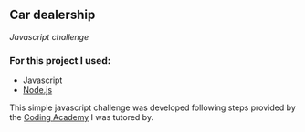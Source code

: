 Car dealership
---

_Javascript challenge_
<h3>For this project I used:</h3>  

- Javascript
- [Node.js](https://nodejs.org)  

This simple javascript challenge was developed following steps provided by the [Coding Academy](https://www.digitalhouse.com/) I was tutored by.